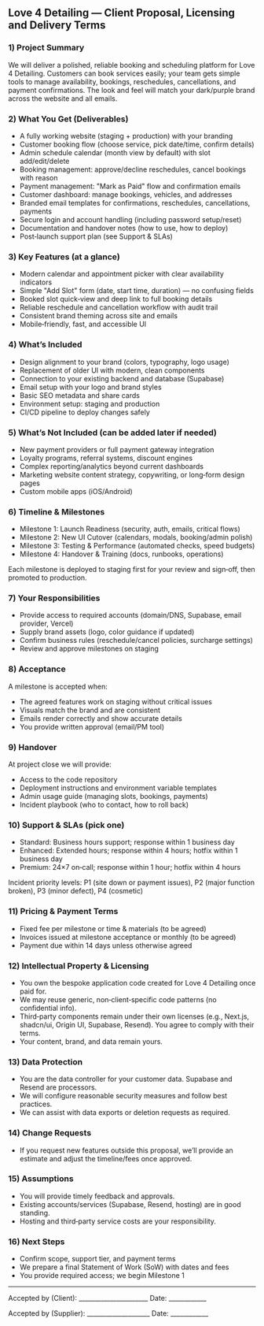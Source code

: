 ## Love 4 Detailing — Client Proposal, Licensing and Delivery Terms

### 1) Project Summary
We will deliver a polished, reliable booking and scheduling platform for Love 4 Detailing. Customers can book services easily; your team gets simple tools to manage availability, bookings, reschedules, cancellations, and payment confirmations. The look and feel will match your dark/purple brand across the website and all emails.

### 2) What You Get (Deliverables)
- A fully working website (staging + production) with your branding
- Customer booking flow (choose service, pick date/time, confirm details)
- Admin schedule calendar (month view by default) with slot add/edit/delete
- Booking management: approve/decline reschedules, cancel bookings with reason
- Payment management: "Mark as Paid" flow and confirmation emails
- Customer dashboard: manage bookings, vehicles, and addresses
- Branded email templates for confirmations, reschedules, cancellations, payments
- Secure login and account handling (including password setup/reset)
- Documentation and handover notes (how to use, how to deploy)
- Post‑launch support plan (see Support & SLAs)

### 3) Key Features (at a glance)
- Modern calendar and appointment picker with clear availability indicators
- Simple "Add Slot" form (date, start time, duration) — no confusing fields
- Booked slot quick‑view and deep link to full booking details
- Reliable reschedule and cancellation workflow with audit trail
- Consistent brand theming across site and emails
- Mobile‑friendly, fast, and accessible UI

### 4) What’s Included
- Design alignment to your brand (colors, typography, logo usage)
- Replacement of older UI with modern, clean components
- Connection to your existing backend and database (Supabase)
- Email setup with your logo and brand styles
- Basic SEO metadata and share cards
- Environment setup: staging and production
- CI/CD pipeline to deploy changes safely

### 5) What’s Not Included (can be added later if needed)
- New payment providers or full payment gateway integration
- Loyalty programs, referral systems, discount engines
- Complex reporting/analytics beyond current dashboards
- Marketing website content strategy, copywriting, or long‑form design pages
- Custom mobile apps (iOS/Android)

### 6) Timeline & Milestones
- Milestone 1: Launch Readiness (security, auth, emails, critical flows)
- Milestone 2: New UI Cutover (calendars, modals, booking/admin polish)
- Milestone 3: Testing & Performance (automated checks, speed budgets)
- Milestone 4: Handover & Training (docs, runbooks, operations)

Each milestone is deployed to staging first for your review and sign‑off, then promoted to production.

### 7) Your Responsibilities
- Provide access to required accounts (domain/DNS, Supabase, email provider, Vercel)
- Supply brand assets (logo, color guidance if updated)
- Confirm business rules (reschedule/cancel policies, surcharge settings)
- Review and approve milestones on staging

### 8) Acceptance
A milestone is accepted when:
- The agreed features work on staging without critical issues
- Visuals match the brand and are consistent
- Emails render correctly and show accurate details
- You provide written approval (email/PM tool)

### 9) Handover
At project close we will provide:
- Access to the code repository
- Deployment instructions and environment variable templates
- Admin usage guide (managing slots, bookings, payments)
- Incident playbook (who to contact, how to roll back)

### 10) Support & SLAs (pick one)
- Standard: Business hours support; response within 1 business day
- Enhanced: Extended hours; response within 4 hours; hotfix within 1 business day
- Premium: 24×7 on‑call; response within 1 hour; hotfix within 4 hours

Incident priority levels: P1 (site down or payment issues), P2 (major function broken), P3 (minor defect), P4 (cosmetic)

### 11) Pricing & Payment Terms
- Fixed fee per milestone or time & materials (to be agreed)
- Invoices issued at milestone acceptance or monthly (to be agreed)
- Payment due within 14 days unless otherwise agreed

### 12) Intellectual Property & Licensing
- You own the bespoke application code created for Love 4 Detailing once paid for.
- We may reuse generic, non‑client‑specific code patterns (no confidential info).
- Third‑party components remain under their own licenses (e.g., Next.js, shadcn/ui, Origin UI, Supabase, Resend). You agree to comply with their terms.
- Your content, brand, and data remain yours.

### 13) Data Protection
- You are the data controller for your customer data. Supabase and Resend are processors.
- We will configure reasonable security measures and follow best practices.
- We can assist with data exports or deletion requests as required.

### 14) Change Requests
- If you request new features outside this proposal, we’ll provide an estimate and adjust the timeline/fees once approved.

### 15) Assumptions
- You will provide timely feedback and approvals.
- Existing accounts/services (Supabase, Resend, hosting) are in good standing.
- Hosting and third‑party service costs are your responsibility.

### 16) Next Steps
- Confirm scope, support tier, and payment terms
- We prepare a final Statement of Work (SoW) with dates and fees
- You provide required access; we begin Milestone 1

---

Accepted by (Client): ______________________   Date: ____________

Accepted by (Supplier): ____________________   Date: ____________


